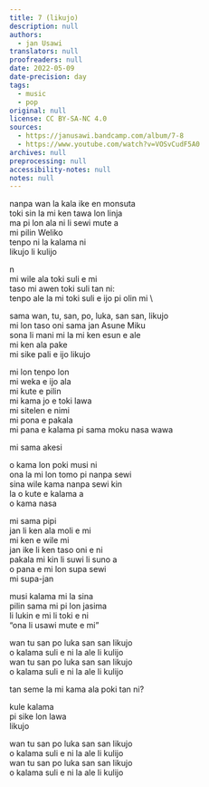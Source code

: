 ```yaml
---
title: 7 (likujo)
description: null
authors:
  - jan Usawi
translators: null
proofreaders: null
date: 2022-05-09
date-precision: day
tags:
  - music
  - pop
original: null
license: CC BY-SA-NC 4.0
sources:
  - https://janusawi.bandcamp.com/album/7-8
  - https://www.youtube.com/watch?v=VOSvCudF5A0
archives: null
preprocessing: null
accessibility-notes: null
notes: null
---
```


nanpa wan la kala ike en monsuta  \
toki sin la mi ken tawa lon linja  \
ma pi lon ala ni li sewi mute a   \
mi pilin Weliko  \
tenpo ni la kalama ni  \
likujo li kulijo

n  \
mi wile ala toki suli e mi  \
taso mi awen toki suli tan ni:  \
tenpo ale la mi toki suli e ijo pi olin mi  \

sama wan, tu, san, po, luka, san san, likujo  \
mi lon taso oni sama jan Asune Miku  \
sona li mani mi la mi ken esun e ale  \
mi ken ala pake   \
mi sike pali e ijo likujo

mi lon tenpo lon  \
mi weka e ijo ala  \
mi kute e pilin  \
mi kama jo e toki lawa  \
mi sitelen e nimi  \
mi pona e pakala  \
mi pana e kalama pi sama moku nasa wawa

mi sama akesi

o kama lon poki musi ni  \
ona la mi lon tomo pi nanpa sewi  \
sina wile kama nanpa sewi kin  \
la o kute e kalama a  \
o kama nasa 

mi sama pipi  \
jan li ken ala moli e mi  \
mi ken e wile mi  \
jan ike li ken taso oni e ni  \
pakala mi kin li suwi li suno a  \
o pana e mi lon supa sewi  \
mi supa-jan

musi kalama mi la sina   \
pilin sama mi pi lon jasima  \
li lukin e mi li toki e ni  \
“ona li usawi mute e mi”

wan tu san po luka san san likujo  \
o kalama suli e ni la ale li kulijo  \
wan tu san po luka san san likujo  \
o kalama suli e ni la ale li kulijo

tan seme la mi kama ala poki tan ni?

kule kalama  \
pi sike lon lawa  \
likujo

wan tu san po luka san san likujo  \
o kalama suli e ni la ale li kulijo  \
wan tu san po luka san san likujo  \
o kalama suli e ni la ale li kulijo

